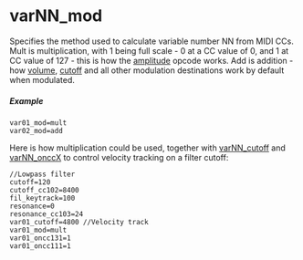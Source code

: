 ---
---
# varNN_mod

Specifies the method used to calculate variable number NN from MIDI CCs.
Mult is multiplication, with 1 being full scale - 0 at a CC value of 0,
and 1 at CC value of 127 - this is how the [amplitude](amplitude) opcode works.
Add is addition - how [volume](volume), [cutoff](cutoff) and all other
modulation destinations work by default when modulated.

##### Example

```
var01_mod=mult
var02_mod=add
```

Here is how multiplication could be used, together with [varNN_cutoff](varNN_cutoff)
and [varNN_onccX](varNN_onccX) to control velocity tracking on a filter cutoff:

```
//Lowpass filter
cutoff=120
cutoff_cc102=8400
fil_keytrack=100
resonance=0
resonance_cc103=24
var01_cutoff=4800 //Velocity track
var01_mod=mult
var01_oncc131=1
var01_oncc111=1
```
